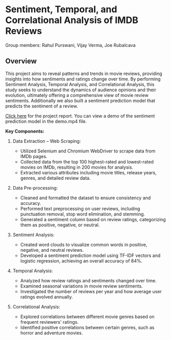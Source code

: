 # Sentiment, Temporal, and Correlational Analysis of IMDB Reviews
<h>Group members: Rahul Purswani, Vijay Verma, Joe Rubalcava</h><br>
## Overview
This project aims to reveal patterns and trends in movie reviews, providing insights into how sentiments and ratings change over time. By performing Sentiment Analysis, Temporal Analysis, and Correlational Analysis, this study seeks to understand the dynamics of audience opinions and their evolution, ultimately offering a comprehensive view of movie review sentiments. Additionally we also built a sentiment prediction model that predicts the sentiment of a review.

<h>[Click here](https://github.com/rahul-purswani/imdb-reviews-analysis/blob/main/Report.pdf) for the project report. You can view a demo of the sentiment prediction model in the demo.mp4 file.</h>

<b>Key Components:</b>
1. Data Extraction – Web Scraping:
   - Utilized Selenium and Chromium WebDriver to scrape data from IMDb pages.
   - Collected data from the top 100 highest-rated and lowest-rated movies on IMDb, resulting in 200 movies for analysis.
   - Extracted various attributes including movie titles, release years, genres, and detailed review data.
     
2. Data Pre-processing:
   - Cleaned and formatted the dataset to ensure consistency and accuracy.
   - Performed text preprocessing on user reviews, including punctuation removal, stop word elimination, and stemming.
   - Generated a sentiment column based on review ratings, categorizing them as positive, negative, or neutral.

3. Sentiment Analysis:
   - Created word clouds to visualize common words in positive, negative, and neutral reviews.
   - Developed a sentiment prediction model using TF-IDF vectors and logistic regression, achieving an overall accuracy of 84%.

4. Temporal Analysis:
   - Analyzed how review ratings and sentiments changed over time.
   - Examined seasonal variations in movie review sentiments.
   - Investigated the number of reviews per year and how average user ratings evolved annually.

5. Correlational Analysis:
   - Explored correlations between different movie genres based on frequent reviewers' ratings.
   - Identified positive correlations between certain genres, such as horror and adventure movies.
